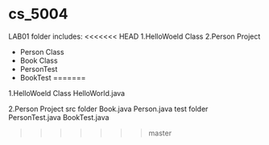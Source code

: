 # cs_5004
LAB01 folder includes:
<<<<<<< HEAD
1.HelloWoeld Class 
2.Person Project
   - Person Class
   - Book Class
   - PersonTest
   - BookTest
=======


1.HelloWoeld Class 
  	 HelloWorld.java


2.Person Project
        src folder 
		Book.java
		Person.java
   	test folder
		PersonTest.java
		BookTest.java
>>>>>>> master
